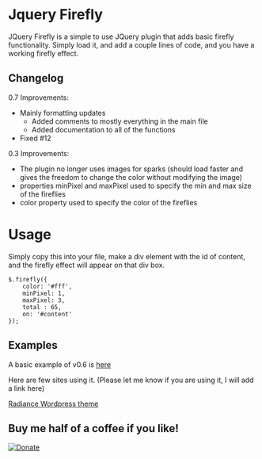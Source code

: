 # Jquery Firefly
JQuery Firefly is a simple to use JQuery plugin that adds basic firefly functionality. Simply load it, and add a couple lines of code, and you have a working firefly effect.

## Changelog

0.7 Improvements:
- Mainly formatting updates
  * Added comments to mostly everything in the main file
  * Added documentation to all of the functions
- Fixed #12

0.3 Improvements:
- The plugin no longer uses images for sparks (should load faster and gives the freedom to change the color without modifying the image)
- properties minPixel and maxPixel used to specify the min and max size of the fireflies
- color property used to specify the color of the fireflies

# Usage

Simply copy this into your file, make a div element with the id of content, and the firefly effect will appear on that div box.

    $.firefly({
        color: '#fff',
        minPixel: 1,
        maxPixel: 3,
        total : 65,
        on: '#content'
    });


## Examples

A basic example of v0.6 is [here][1]

Here are few sites using it. (Please let me know if you are using it, I will add a link here)

[Radiance Wordpress theme][2]

  [1]: https://codepen.io/anon/pen/mWvWvX/
  [2]: http://www.yootheme.com/demo/wordpress/radiance
  [3]: http://www.backslash.gr/content/blog/webdevelopment/10-jquery-firefly-plugin
  
## Buy me half of a coffee if you like!
[![Donate](https://img.shields.io/badge/Donate-PayPal-green.svg)](http://paypal.me/motyar/)
